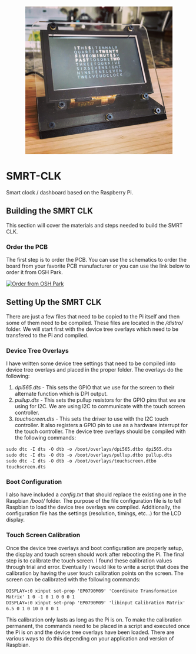 <p align="center">
  <img src="/pics/smrt_clk.jpg" alt="BatBone" width="400">
</p>

# SMRT-CLK
Smart clock / dashboard based on the Raspberry Pi. 

## Building the SMRT CLK
This section will cover the materials and steps needed to build the SMRT CLK.

### Order the PCB
The first step is to order the PCB. You can use the schematics to order the board from your favorite PCB manufacturer or you can use the link below to order it from OSH Park. 

<a href="https://oshpark.com/shared_projects/3NsGFRa8"><img src="https://oshpark.com/assets/badge-5b7ec47045b78aef6eb9d83b3bac6b1920de805e9a0c227658eac6e19a045b9c.png" alt="Order from OSH Park"></img></a>

## Setting Up the SMRT CLK
There are just a few files that need to be copied to the Pi itself and then some of them need to be compiled. These files are located in the */distro/* folder. We will start first with the device tree overlays which need to be transfered to the Pi and compiled.

### Device Tree Overlays
I have written some device tree settings that need to be compiled into device tree overlays and placed in the proper folder. The overlays do the following:
1. *dpi565.dts* - This sets the GPIO that we use for the screen to their alternate function which is DPI output.
2. *pullup.dts* - This sets the pullup resistors for the GPIO pins that we are using for I2C. We are using I2C to communicate with the touch screen controller.
3. *touchscreen.dts* - This sets the driver to use with the I2C touch controller. It also registers a GPIO pin to use as a hardware interrupt for the touch controller.
The device tree overlays should be compiled with the following commands:
```
sudo dtc -I dts -O dtb -o /boot/overlays/dpi565.dtbo dpi565.dts
sudo dtc -I dts -O dtb -o /boot/overlays/pullup.dtbo pullup.dts
sudo dtc -I dts -O dtb -o /boot/overlays/touchscreen.dtbo touchscreen.dts
```

### Boot Configuration
I also have included a *config.txt* that should replace the existing one in the Raspbian */boot/* folder. The purpose of the file configuration file is to tell Raspbian to load the device tree overlays we compiled. Additionally, the configuration file has the settings (resolution, timings, etc...) for the LCD display.

### Touch Screen Calibration
Once the device tree overlays and boot configuration are properly setup, the display and touch screen should work after rebooting the Pi. The final step is to calibrate the touch screen. I found these calibration values through trial and error. Eventually I would like to write a script that does the calibration by having the user touch calibration points on the screen. The screen can be calibrated with the following commands:
```
DISPLAY=:0 xinput set-prop 'EP0790M09' 'Coordinate Transformation Matrix' 1 0 -1 0 1 0 0 0 1
DISPLAY=:0 xinput set-prop 'EP0790M09' 'libinput Calibration Matrix' 6.5 0 1 0 10 0 0 0 1
```
This calibration only lasts as long as the Pi is on. To make the calibration permanent, the commands need to be placed in a script and executed once the Pi is on and the device tree overlays have been loaded. There are various ways to do this depending on your application and version of Raspbian.
